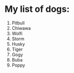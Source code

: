 # My list of dogs:
1. Pitbull 
2. Chiwawa 
3. Wolfi
4. Storm
5. Husky 
6. Tiger
7. Gogy
8. Buba
9. Poppy
